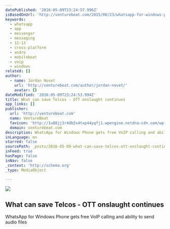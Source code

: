 ```yaml
---
datePublished: '2016-05-09T23:24:57.996Z'
isBasedOnUrl: 'http://venturebeat.com/2015/06/23/whatsapp-for-windows-phone-gets-free-voip-calling-and-ability-to-send-audio-files/'
keywords:
  - whatsapp
  - app
  - messenger
  - messaging
  - 12-13
  - cross-platform
  - andro
  - mobilebeat
  - voip
  - windows
related: []
author:
  - name: Jordan Novet
    url: 'http://venturebeat.com/author/jordan-novet/'
    avatar: {}
dateModified: '2016-05-09T23:24:53.994Z'
title: What can save Telcos - OTT onslaught continues
app_links: []
publisher:
  url: 'http://venturebeat.com'
  name: VentureBeat
  favicon: 'http://1u88jj3r4db2x4txp44yqfj1.wpengine.netdna-cdn.com/wp-content/themes/vbnews/img/favicon.ico'
  domain: venturebeat.com
description: WhatsApp for Windows Phone gets free VoIP calling and ability to send audio files
inLanguage: en
starred: false
sourcePath: _posts/2016-05-09-what-can-save-telcos-ott-onslaught-continues.md
inFeed: true
hasPage: false
inNav: false
_context: 'http://schema.org'
_type: MediaObject

---
```

<article style=""><img src="http://1u88jj3r4db2x4txp44yqfj1.wpengine.netdna-cdn.com/wp-content/uploads/2015/06/WhatsApp-Windows-Phone-Luis-Flickr-780x468.jpg" /><h1>What can save Telcos - OTT onslaught continues</h1><p>WhatsApp for Windows Phone gets free VoIP calling and ability to send audio files</p></article>